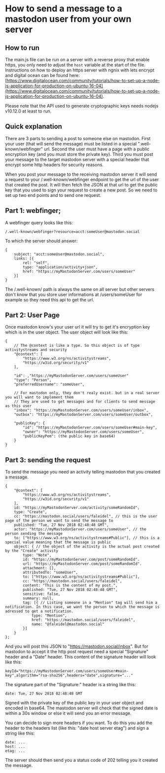 # How to send a message to a mastodon user from your own server

## How to run
The main.js file can be run on a server with a reverse proxy that enable https, you only need to adjust the `host` variable at the start of the file. Instructions on how to deploy an https server with ngnix with lets encrypt and digital ocean can be found here: [https://www.digitalocean.com/community/tutorials/how-to-set-up-a-node-js-application-for-production-on-ubuntu-16-04](https://www.digitalocean.com/community/tutorials/how-to-set-up-a-node-js-application-for-production-on-ubuntu-16-04).

Please note that the API used to generate cryptographic keys needs nodejs v10.12.0 at least to run.

## Quick explanation

There are 3 parts to sending a post to someone else on mastodon. First your user (that will send the message) must be listed in a special ".well-known/webfinger" url. Second the user must have a page with a public encryption key (and you must store the private key). Third you must post your message to the target mastodon server with a special header that encrypt some http headers for security reasons.

When you post your message to the receiving mastodon server it will send a request to your /.well-known/webfinger endpoint to get the url of the user that created the post. It will then fetch the JSON at that url to get the public key that you used to sign your request to create a new post. So we need to set up two end points and to send one request.

## Part 1: webfinger;

A webfinger query looks like this:

    /.well-known/webfinger?resource=acct:someUser@mastodon.social

To which the server should answer:

    {
        subject: "acct:someUser@mastodon.social",
        links: [{
            rel: "self",
            type: "application/activity+json",
            href: "https://myMastodonServer.com/users/someUser"
        }]
    }

The /.well-known/ path is always the same on all server but other servers don't know that you store user informations at /users/someUser for example so they need this api to get the url.

## Part 2: User Page

Once mastodon know's your user url it will try to get it's encryption key which is in the user object. The user object will look like this:

    {
        // The @context is like a type. So this object is of type activitystreams and security
        "@context": [
            "https://www.w3.org/ns/activitystreams",
            "https://w3id.org/security/v1"
        ],
        
        "id": ,"https://myMastodonServer.com/users/someUser"
        "type": "Person",
        "preferredUsername": "someUser",
        
        // For mastodon only, they don't realy exist. but in a real server you will want to implement them
        // They are used to get messages and for clients to send message as this user
        "inbox": "https://myMastodonServer.com/users/someUser/inbox",
        "outbox": "https://myMastodonServer.com/users/someUser/outbox",
        
        "publicKey": {
            "id": "https://myMastodonServer.com/users/someUser#main-key",
            "owner": "https://myMastodonServer.com/users/someUser",
            "publicKeyPem": (the public key in base64)
        }
    }

## Part 3: sending the request

To send the message you need an activity telling mastodon that you created a message.

    {
        "@context": [
            "https://www.w3.org/ns/activitystreams",
            "https://w3id.org/security/v1"
        ],
        id: "https://myMastodonServer.com/activity/someRandomId",
        type: "Create",
        cc: "https://mastodon.social/users/faleidel", // this is the user page of the person we want to send the message to
        published: "Tue, 27 Nov 2018 02:48:48 GMT",
        actor: "https://myMastodonServer.com/users/someUser", // the person sending the message
        to: ["https://www.w3.org/ns/activitystreams#Public"], // this is a special value meaning that the message is public
        object: { // the object of the activity is the actual post created by the "Create" activity
            type: "Note",
            id: "https://myMastodonServer.com/post/someRandomId".
            url: "https://myMastodonServer.com/post/someRandomId".
            attachment: [],
            attributedTo: "someUser",
            to: ["https://www.w3.org/ns/activitystreams#Public"],
            cc: "https://mastodon.social/users/faleidel",
            content: "This is the content of my post.",
            published: "Tue, 27 Nov 2018 02:48:48 GMT",
            sensitive: false,
            summary: null,
            tag: [{ // Listing someone in a "Mention" tag will send him a notification. In this case, we want the person to which the message is adressed to get a notification.
                type: "Mention",
                href: "https://mastodon.social/users/faleidel",
                name: "@faleidel@mastodon.social"
            }]
        }
    };

And you will post this JSON to "https://mastodon.social/inbox". But for mastodon to accept it the http post request need a special "Signature" header and a "Date" header. This content of the signature header will look like this:

    keyId="https://myMastodonServer.com/users/someUser#main-key",algorithm="rsa-sha256",headers="date",signature="..."

The signature part of the "Signature:" header is a string like this:

    date: Tue, 27 Nov 2018 02:48:48 GMT

Signed with the private key of the public key in your user object and encoded in base64. The mastodon server will check that the signed date is within a 30s window or else it will send you an error message.

You can decide to sign more headers if you want. To do this you add the header to the headers list (like this: "date host server etag") and sign a string like this:

    date: ...
    host: ...
    etag: ...

The server should then send you a status code of 202 telling you it created the message.